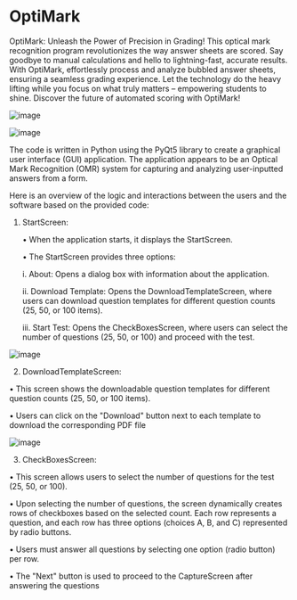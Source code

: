 # OptiMark
OptiMark: Unleash the Power of Precision in Grading! This optical mark recognition program 
revolutionizes the way answer sheets are scored. Say goodbye to manual calculations and hello to 
lightning-fast, accurate results. With OptiMark, effortlessly process and analyze bubbled answer 
sheets, ensuring a seamless grading experience. Let the technology do the heavy lifting while you 
focus on what truly matters – empowering students to shine. Discover the future of automated 
scoring with OptiMark!

![image](https://github.com/mr-CJ-ams/OptiMark/assets/110215820/1429e08a-a438-411e-97a2-a2952fe00808)

![image](https://github.com/mr-CJ-ams/OptiMark/assets/110215820/0996a331-27f5-4b4d-898b-9cd0baaf2d86)

The code is written in Python using the PyQt5 library to create a 
graphical user interface (GUI) application. The application 
appears to be an Optical Mark Recognition (OMR) system for 
capturing and analyzing user-inputted answers from a form.

Here is an overview of the logic and interactions between the 
users and the software based on the provided code:

1. StartScreen:
   
   • When the application starts, it displays the StartScreen.
   
   • The StartScreen provides three options:
   
      i. About: Opens a dialog box with information about the application.
   
      ii. Download Template: Opens the DownloadTemplateScreen, where users can download question templates for different question counts (25, 50, or 100 items).
   
      iii. Start Test: Opens the CheckBoxesScreen, where users can select the number of questions (25, 50, or 100) and proceed with the test.

![image](https://github.com/mr-CJ-ams/OptiMark/assets/110215820/7826d467-e1dd-4012-ad7a-76e1df0d4c96)

2. DownloadTemplateScreen:
   
• This screen shows the downloadable question templates for different question counts (25, 50, or 100 items).

• Users can click on the "Download" button next to each template to download the corresponding PDF file

![image](https://github.com/mr-CJ-ams/OptiMark/assets/110215820/974843fb-c8a8-4492-bc2e-3a5d183b8181)

3. CheckBoxesScreen:
   
• This screen allows users to select the number of questions for the test (25, 50, or 100).

• Upon selecting the number of questions, the screen dynamically creates rows of checkboxes based on the selected count. Each row represents a question, and each row has three options (choices A, B, and C) represented by radio buttons.

• Users must answer all questions by selecting one option (radio button) per row.

• The "Next" button is used to proceed to the CaptureScreen after answering the questions
